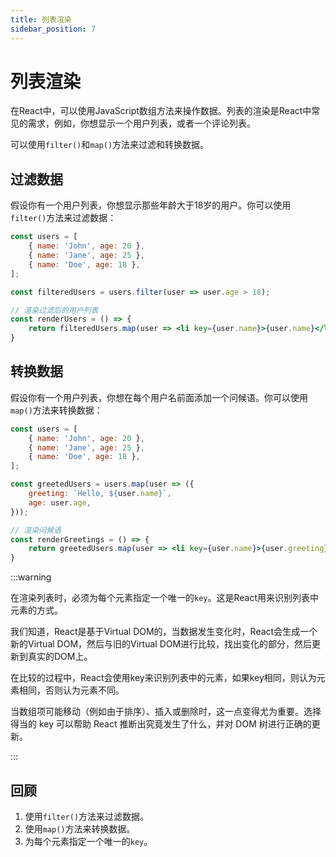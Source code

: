 ```yaml
---
title: 列表渲染
sidebar_position: 7
---
```


# 列表渲染

在React中，可以使用JavaScript数组方法来操作数据。列表的渲染是React中常见的需求，例如，你想显示一个用户列表，或者一个评论列表。

可以使用`filter()`和`map()`方法来过滤和转换数据。

## 过滤数据

假设你有一个用户列表，你想显示那些年龄大于18岁的用户。你可以使用`filter()`方法来过滤数据：

```jsx
const users = [
    { name: 'John', age: 20 },
    { name: 'Jane', age: 25 },
    { name: 'Doe', age: 18 },
];

const filteredUsers = users.filter(user => user.age > 18);

// 渲染过滤后的用户列表
const renderUsers = () => {
    return filteredUsers.map(user => <li key={user.name}>{user.name}</li>);
}

```

## 转换数据

假设你有一个用户列表，你想在每个用户名前面添加一个问候语。你可以使用`map()`方法来转换数据：

```jsx
const users = [
    { name: 'John', age: 20 },
    { name: 'Jane', age: 25 },
    { name: 'Doe', age: 18 },
];

const greetedUsers = users.map(user => ({
    greeting: `Hello, ${user.name}`,
    age: user.age,
}));

// 渲染问候语
const renderGreetings = () => {
    return greetedUsers.map(user => <li key={user.name}>{user.greeting}</li>);
}
```

:::warning

在渲染列表时，必须为每个元素指定一个唯一的`key`。这是React用来识别列表中元素的方式。

我们知道，React是基于Virtual DOM的，当数据发生变化时，React会生成一个新的Virtual DOM，然后与旧的Virtual DOM进行比较，找出变化的部分，然后更新到真实的DOM上。

在比较的过程中，React会使用key来识别列表中的元素，如果key相同，则认为元素相同，否则认为元素不同。

当数组项可能移动（例如由于排序）、插入或删除时，这一点变得尤为重要。选择得当的 key 可以帮助 React 推断出究竟发生了什么，并对 DOM 树进行正确的更新。

:::

## 回顾

1. 使用`filter()`方法来过滤数据。
2. 使用`map()`方法来转换数据。
3. 为每个元素指定一个唯一的`key`。
